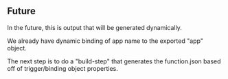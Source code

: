 ## Future
In the future, this is output that will be generated dynamically.

We already have dynamic binding of app name to the exported "app" object.

The next step is to do a "build-step" that generates the function.json based off of trigger/binding object properties.